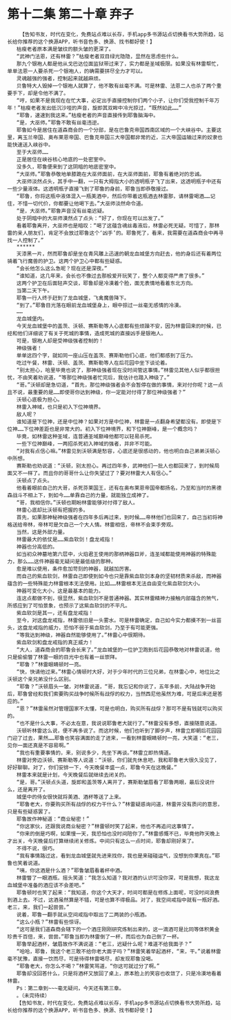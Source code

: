 # 第十二集 第二十章 弃子
        【告知书友，时代在变化，免费站点难以长存，手机app多书源站点切换看书大势所趋，站长给你推荐的这个换源APP，听书音色多、换源、找书都好使！】
       枯瘦老者原本满是皱纹的额头皱的更深了。
       “武神门法恩，还有林雷？”枯瘦老者双目绿光隐隐，显然在思虑些什么。
       那九个银袍人都是他从戈巴达位面监狱带过来了，实力都是圣域极限。如果没有林雷帮忙，单单法恩一人要杀死一个银袍人，的确需要拼尽全力才可以。
       灵魂越强的强者，控制起来就越麻烦。
       贝鲁特大人毁掉一个银袍人就算了，他不敢有丝毫不满。可是林雷、法恩二人也杀了两个重要手下，却是令他不满了。
       “哼，如果不是我现在在忙大事，必定出手直接控制你们两个小子，让你们受我控制千年万年！”枯瘦老者发出低沉沙哑的声音，旋即其双眸中冷光掠过，“既然如此……”
       “耶鲁，速速到我这来。”枯瘦老者的声音直接传到耶鲁脑海中。
       “是，大巫师。”耶鲁不敢有丝毫违逆。
       耶鲁如今是居住在道森商会的一个分部，是在巴鲁克帝国西南区域的一个大峡谷中。主要这里，离玉兰帝国、奥布莱恩帝国、巴鲁克帝国三大帝国都非常的近，三大帝国运输过来的奴隶也能快速送入峡谷中。
       至于大巫师……
       正是居住在峡谷核心地底的一处密室中。
       没多久，耶鲁便来到了这阴暗的地底密室中。
       “大巫师。”耶鲁恭敬地单膝跪在大巫师面前，在大巫师面前，耶鲁有着绝对的忠诚。
       大巫师淡然点头，其手中一翻，一只有大拇指大小的透明瓶子飞了出来，这透明瓶子中还有一些少量液体。这透明瓶子直接飞到了耶鲁的身前，耶鲁当即恭敬接过。
       “耶鲁，你将这瓶中液体混入一瓶美酒中，然后你带着这瓶酒去林雷那，请林雷喝酒……记住，不惜一切代价，你都要让他喝下去。”大巫师淡然命令道。
       “是，大巫师。”耶鲁声音没有丝毫迟疑。
       处于阴暗中的大巫师漠然点了点头：“好了，你现在可以出发了。”
       看着耶鲁离开，大巫师也是暗叹：“喝了这蕴含魂丝毒液后，林雷必死无疑。可惜了，那林雷的亲人朋友们，肯定不会放过耶鲁这个‘凶手’的。耶鲁死了，看来，我需要在道森商会中再寻找一人控制了。”
       ******
       天漆黑一片，然而耶鲁却是坐在青风雕上迅速的朝龙血城堡方向赶去，他的身后还有着两位骑着飞行魔兽的护卫。这两个护卫心中都有些疑惑。
       “会长他怎么这么急呢？现在还是深夜。”
       “谁知道，这几年来，会长也不像过去那般爱开玩笑了，整个人都变得严肃了很多。”
       这两个护卫在后面轻声交谈，耶鲁却是冷漠着个脸，面无表情地看着东北方向。
       当第二天下午。
       耶鲁一行人终于赶到了龙血城堡，飞禽魔兽降下。
       “到了。”耶鲁目光落在眼前龙血城堡身上，眼中掠过一丝毫无感情的冷漠。
       ……
       龙血城堡内。
       今天龙血城堡中的盖茨、沃顿、赛斯勒等人心底都有些烦躁不安，因为林雷回来的时候，已经和他们详细说了有关于死城的事情，造成死城的直接凶手是银袍人。
       可是，银袍人却是受神级强者控制的！
       神级强者！
       单单这四个字，就如同一座山压在盖茨、赛斯勒他们心底，他们都感到了压力。
       吃过午餐，林雷、沃顿、盖茨、赛斯勒等人在后花园中坐下谈论着。
       “别太担心，哈里毕竟也说了，那神级强者现在没时间管这事情。”林雷见其他人似乎都很担忧，不由笑着劝说道，“等那位神级强者忙完后，我估计也踏入神级了。”
       “哥。”沃顿却是急切道，“首先，那位神级强者会不会暂停在做的事情，来对付你呢？这一点且不说，最重要的是……即使哥你达到神级，你一定能对付得了那位神级强者？”
       沃顿心底极为担心。
       林雷入神域，也只是初入下位神境界。
       敌人呢？
       谁知道是下位神，还是中位神？如果对方是中位神，林雷是一点翻身希望都没有。即使是下位神……下位神差距也是非常大的。初入下位神境界，和下位神巅峰，是一个概念吗？
       毕竟，如林雷这种圣域，连普通圣域巅峰他都可以轻易杀死。
       一些下位神巅峰，一两招杀死初入神域的强者，并非不可能。
       “对我有点信心嘛。”林雷见到沃顿满是愁容，心底还是很感动的，他也明白自己弟弟沃顿心中所想。
       赛斯勒也劝说道：“沃顿，别太担心。再过四年多，武神他们一批人也都回来了，到时候局面又不一样了。而且你的哥哥什么让你失望过了？要对林雷大人有信心。”
       沃顿点了点头。
       他看着眼前自己的大哥，杀死芬莱国王，还有在奥布莱恩帝国帝都扬名，乃至和当时的黑德森战斗不相上下，到如今……单靠自己的力量，就能独立成神了。
       “哥，我相信你。”沃顿也期盼林雷能够对付得了敌人。
       林雷心底却比沃顿有把握的多。
       首先，如果那神秘神级强者在四年多后再过来，到时候……帝林他们也回来了，自己当初将神格送给帝林，帝林可是欠自己一个大人情。林雷相信，帝林不会束手旁观。
       当然，这是外部力量。
       林雷最大的依仗是……紫血软剑！盘龙戒指！
       神器也分高低的。
       如当初众神墓地第六层中，火焰君王使用的那柄神器巨斧，连圣域都能使用神器的特殊能力，那么……这件神器毫无疑问是最低级的那种。
       愈是难以使用，条件愈加苛刻的神器，就越加厉害。
       而自己的紫血软剑，林雷自己即使到如今也只是靠紫血软剑本身的坚韧材质来杀敌，而神器蕴含的一些特殊能力林雷根本无法使用。比如……林雷根本无法自由变化紫血软剑大小。
       神器可变化大小，这是最基本的能力。
       连这点都做不到，很显然，紫血软剑不是普通神器。其实林雷精神力接触内部蕴含的煞气，所感应到了可怕景象，也预示了这紫血软剑的不平凡。
       紫血软剑是其一，还有盘龙戒指！
       至今，对这盘龙戒指，林雷依旧是一头雾水。可是林雷确定，自己如今实力都摸不到一丝苗头，这盘龙戒指的威力，恐怕不弱于紫血软剑，乃至于有可能更强。
       “等我达到神级，神器自然能够使用了。”林雷心中很期待。
       紫血软剑和盘龙戒指的真正威力！
       “大人，道森商会的耶鲁会长来了。”龙血城堡的一位护卫跑到后花园恭敬地对林雷说道，他只是偷偷瞥了林雷一眼的目光中也有着一丝崇拜。
       “耶鲁？”林雷眼睛顿时一亮。
       “快，快请他过来。”林雷心情顿时大好，对于少年时代的三位兄弟，在林雷心中，地位比之沃顿这个亲兄弟没什么区别。
       “耶鲁？”沃顿眉头一皱，对林雷说道，“哥，我忘记和你说了，五年多前，大陆战争开始后，耶鲁曾经和我们索要购买战争时候所有战俘的权力，当然西尼他虽然为难，可是后来还是答应的。”
       “恩？”林雷虽然对管理国家不太懂，可是也明白，购买所有战俘？那可不是有钱就可以购买的。
       “也不是什么大事，不必太在意，我说说耶鲁老大就行了。”林雷没有多想，直接随意说道。
       沃顿听林雷这么说，便不再多说了。而这时候，他们也听到了脚步声，林雷立即朝后花园园门迎了过去，果然……耶鲁也笑容满面的走了进来，一看到林雷眼睛顿时一亮，大笑道：“老三，见你一面还真是不容易啊。”
       “我也有重要事情的，来，别说多少，先坐下再谈。”林雷立即热情道。
       林雷对旁边沃顿、赛斯勒等人说道：“沃顿，你们就先休息吧，我和耶鲁老大很久没见了，好好聊聊。对了，你们安排一下，今天晚餐丰盛一点，耶鲁今天在这晚餐。”
       林雷本来就是计划，今天晚餐后就继续去闭关的。
       “是，哥。”沃顿点头道，旋即和盖茨等人离开了，赛斯勒皱眉看了耶鲁两眼，最后没说什么，还是离开了。
       城堡中的侍女很快就将美酒、酒杯等送了上来。
       “耶鲁老大，你要购买所有战俘的权力干什么？”林雷疑惑询问道，林雷并没有质问的意思，只是有些疑惑罢了。
       耶鲁故作神秘道：“商业秘密！”
       “你这家伙，还跟我说商业秘密？”林雷顿时笑了起来，他也不再追问这事情了。
       “你来的倒是巧啊，如果慢一天，我恐怕也没时间陪你了。”林雷感慨不已，毕竟他昨天晚上才出关，今天晚餐后打算继续闭关修炼。中间只有这么一点时间，耶鲁却刚好来了。
       不得不说，很巧。
       “我有事情路过这，看到龙血城堡就先进来找你，我也是来碰碰运气，没想到你果真在。”耶鲁也笑着说道。
       “咦，你这酒是什么酒？”耶鲁皱眉看着杯中酒。
       林雷瞥了一眼酒瓶，摇头笑道：“我怎么知道？我对酒的认识可没你深，可是我想，我这龙血城堡中准备的酒应该不会差吧。”
       耶鲁顿时也笑了起来：“我知道，你这个大天才，时间可都是在修炼上面呢，可没时间浪费到酒上去。不过，这酒虽然算是不错，可是也算不得极品。对了，我空间戒指中就有一瓶好酒。老三，来，我们一起尝尝。”
       说着，耶鲁一翻手就从空间戒指中取出了二两装的小瓶酒。
       “这么小瓶？”林雷有些惊讶。
       “这可是我们道森商会辖下的一个酒庄刚刚研究炼制出来的，这一滴酒可是比同等体积黄金珍贵千百倍，来，尝尝。”耶鲁当即为林雷倒了一杯，而后也为自己倒了一杯。
       耶鲁举起酒杯，皱眉故作不满说道：“老三，迟疑什么呢？难道不给我面子？”
       “哈哈，耶鲁，我这个老三敢不给你老大面子吗？”林雷笑着举起酒杯，“来，干。”说着林雷毫不犹豫，直接一饮而尽，可是待得林雷喝尽，却发现耶鲁没喝。
       “耶鲁老大，你怎么不喝？”林雷笑骂道，“你这可就过分了啊。”
       耶鲁却没回答什么，只是将酒杯又放回了桌上，原本脸上的笑容也收敛了，只是冷漠地看着林雷。
       Ps：第二章到~~~毫无疑问，今天还有第三章。
       。（未完待续）
       【告知书友，时代在变化，免费站点难以长存，手机app多书源站点切换看书大势所趋，站长给你推荐的这个换源APP，听书音色多、换源、找书都好使！】